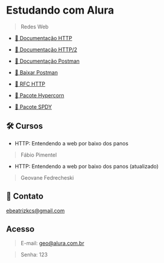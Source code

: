 # Estudando com Alura

> Redes Web

- [🔗 Documentação HTTP](https://developer.mozilla.org/pt-BR/docs/Web/HTTP)

- [🔗 Documentação HTTP/2](https://datatracker.ietf.org/doc/html/rfc7540)

- [🔗 Documentação Postman](https://documenter.getpostman.com/view/958765/TVYQ2a86)

- [🔗 Baixar Postman](https://www.postman.com/downloads/)

- [🔗 RFC HTTP](https://www.rfc-editor.org/rfc/rfc7231)

- [🔗 Pacote Hypercorn](https://docs.djangoproject.com/en/4.1/howto/deployment/asgi/hypercorn/)

- [🔗 Pacote SPDY](https://www.npmjs.com/package/spdy)

## 🛠 Cursos

- HTTP: Entendendo a web por baixo dos panos

> Fábio Pimentel

- HTTP: Entendendo a web por baixo dos panos (atualizado)

> Geovane Fedrecheski

## 💙 Contato

ebeatrizkcs@gmail.com

## Acesso

> E-mail: geo@alura.com.br

> Senha: 123